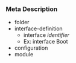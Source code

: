 ### Meta Description

- folder
- interface-definition
  - interface _identifier_
  - Ex: interface Boot
- configuration
- module
